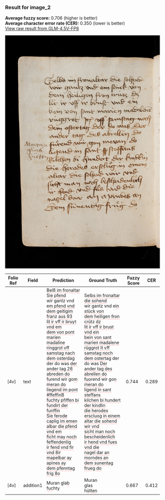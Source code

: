 ### Result for image_2
**Average fuzzy score:** 0.706 (higher is better)<br>**Average character error rate (CER):** 0.350 (lower is better)<br>[View raw result from GLM-4.5V-FP8](https://github.com/RISE-UNIBAS/humanities_data_benchmark/blob/main/results/2025-10-24/T0299/request_T0299_image_2.json)

<img src="https://github.com/RISE-UNIBAS/humanities_data_benchmark/blob/main/benchmarks/medieval_manuscripts/images/image_2.jpg?raw=true" alt="image_2" width="800px">

<style>
.diff { text-decoration: underline; text-decoration-color: #ffcccc; text-decoration-style: wavy; }
</style>

| Folio Ref | Field | Prediction | Ground Truth | Fuzzy Score | CER |
|-----------|-------|------------|--------------|-------------|-----|
| [4v] | text | <span class="diff">Belß im fronaltar </span>S<span class="diff">ie pfend<br></span>wir gantz vnd e<span class="diff">m pfend vnd<br>dem geitigim fran</span>z <span class="diff">aus 93<br>lit ir vff ir bruyt vnd em<br>dem von pont marien madaline<br>ringgrot vff samstag nach<br>dem osterd</span>ag der do was <span class="diff">der<br>ander tag 26 abreden do<br>fu</span>rend wir go<span class="diff">m meran do<br>liegend im pont #ffeffinB<br>fuchty pfiffen bi fundirt der funffin<br>Sie ferode caplig im emen<br>albar die pfend vnd em<br>ficht may noch feffendenlig<br>ir fend vnd fir vnd 8ir<br>mapelbar ay apines ay<br>dem pfenntag frig 8o</span> | S<span class="diff">elbs im fronaltar die sohend<br> </span>wir gantz vnd e<span class="diff">in stück von<br> dem heiligen fron crüt</span>z <span class="diff">dz<br> lit ir vff ir brust vnd ein<br> bein von sant marien madalene<br> rüggrot It vff samstag noch<br> dem ostert</span>ag der do was <span class="diff">Der<br> ander tag des abrellen do<br> fuo</span>rend wir go<span class="diff">n meran do<br> ligend in sant steffans<br> kilchen bi hundert der kindlin<br> die herodes erscluog in einem<br> altar die sohend wir vnd<br> sicht man noch bescheidenlich<br> ir hend vnd fues vnd die<br> nagel dar an morndes an<br> dem sunentag frueg do</span> | 0.744 | 0.289 |
| [4v] | addition1 | Muran gla<span class="diff">b</span><br><span class="diff">fuc</span>ht<span class="diff">y</span> | Muran<span class="diff"><br></span> gla<span class="diff">s</span><br><span class="diff"> </span>h<span class="diff">ü</span>t<span class="diff">ten</span> | 0.667 | 0.412 |
